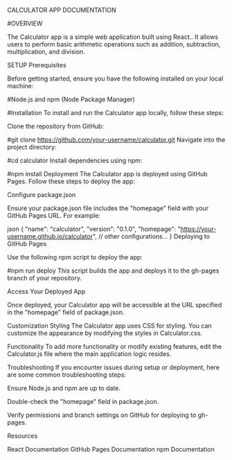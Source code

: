 CALCULATOR APP DOCUMENTATION


#OVERVIEW


The Calculator app is a simple web application built using React.. It allows users to perform basic arithmetic operations such as addition, subtraction, multiplication, and division.

SETUP
Prerequisites

Before getting started, ensure you have the following installed on your local machine:

#Node.js and npm (Node Package Manager)

#Installation
To install and run the Calculator app locally, follow these steps:

Clone the repository from GitHub:

#git clone https://github.com/your-username/calculator.git
Navigate into the project directory:

#cd calculator
Install dependencies using npm:

#npm install
Deployment
The Calculator app is deployed using GitHub Pages. Follow these steps to deploy the app:

Configure package.json

Ensure your package.json file includes the "homepage" field with your GitHub Pages URL. For example:

json
{
  "name": "calculator",
  "version": "0.1.0",
  "homepage": "https://your-username.github.io/calculator",
  // other configurations...
}
Deploying to GitHub Pages

Use the following npm script to deploy the app:

#npm run deploy
This script builds the app and deploys it to the gh-pages branch of your repository.

Access Your Deployed App

Once deployed, your Calculator app will be accessible at the URL specified in the "homepage" field of package.json.

Customization
Styling
The Calculator app uses CSS for styling. You can customize the appearance by modifying the styles in Calculator.css.


Functionality
To add more functionality or modify existing features, edit the Calculator.js file where the main application logic resides.



Troubleshooting
If you encounter issues during setup or deployment, here are some common troubleshooting steps:



Ensure Node.js and npm are up to date.

Double-check the "homepage" field in package.json.

Verify permissions and branch settings on GitHub for deploying to gh-pages.

Resources

React Documentation
GitHub Pages Documentation
npm Documentation
